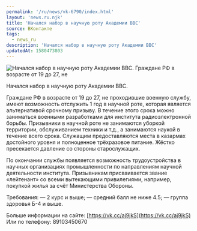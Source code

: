 ```yaml
---
permalink: '/ru/news/vk-6790/index.html'
layout: 'news.ru.njk'
title: 'Начался набор в научную роту Академии ВВС'
source: ВКонтакте
tags:
  - news_ru
description: 'Начался набор в научную роту Академии ВВС'
updatedAt: 1580473803
---
```

![Начался набор в научную роту Академии ВВС. Граждане РФ в возрасте от 19 до 27, не](https://sun9-20.userapi.com/impg/c858320/v858320479/16f17a/24U4lNkKJlM.jpg?size=604x403&quality=96&proxy=1&sign=e46725a20d2057952c390c1c224d9e19&c_uniq_tag=k3vFJA4G4UaoN-TzwQ--2xUVDCuXweySt6ZG1dIlfNQ&type=album)

Начался набор в научную роту Академии ВВС.

Граждане РФ в возрасте от 19 до 27, не проходившие военную службу, имеют возможность отслужить 1 год в научной роте, которая является
альтернативой срочному призыву. В течение этого срока можно заниматься военными разработками для института радиоэлектронной борьбы. Призывники в научной роте не занимаются уборкой территории, обслуживанием техники и т.д., а занимаются наукой в течение всего срока. Служащим предоставляются места в казармах достойного уровня и полноценное трёхразовое питание. Жёстко пресекается давление со стороны старослужащих.

По окончании службы появляется возможность трудоустройства в научных организациях промышленности по направлениям научной деятельности института. Призывникам присваивается звание «лейтенант» со всеми вытекающими привилегиями, например, покупкой жилья за счёт Министерства Обороны.

Требования:
— 2 курс и выше;
— средний балл не ниже 4.5;
— группа здоровья Б-4 и выше.

Больше информации на сайте: [https://vk.cc/aj9jkS](https://vk.cc/aj9jkS)
Или по телефону: 89103450670
